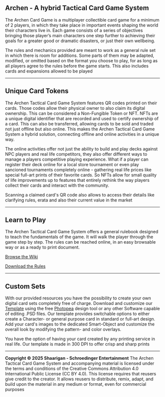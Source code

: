 ## Archen - A hybrid Tactical Card Game System

The Archen Card Game is a multiplayer collectible card game for a minimum of 2 players, in
which they take place in important events shaping the world their characters live in. Each
game consists of a series of objectives bringing those player’s main characters one step
further to achieving their goals for a greater good or dramatic disasters, or just their own
wellbeing.

The rules and mechanics provided are meant to work as a general rule set in which there is
room for additions. Some parts of them may be adapted, modified, or omitted based on the
format you choose to play, for as long as all players agree to the rules before the game
starts. This also includes cards and expansions allowed to be played

<hr/>

## Unique Card Tokens

The Archen Tactical Card Game System features QR codes printed on their cards. Those codes allow
their physical owner to also claim its digital ownership. This can be considered a Non-Fungible Token
or NFT. NFTs are a unique digital identifier that are recorded and used to certify ownership of a card. This
can also be transferred, allowing cards to be sold and traded not just offline but also online. This makes
the Archen Tactical Card Game System a hybrid solution, connecting offline and online activities in a
unique way.

The online activities offer not just the ability to build and play decks against NPC players and real life
competitors, they also offer different ways to manage a players competitive playing experience. What if a
player can register their deck online for a local store tournament or even play sancioned tournaments completely
online - gathering real life prices like special full-art prints of their favorite cards. So NFTs allow for
small quality of life improvements up to features that entirely rethink the way players collect their cards
and interact with the community.

Scanning a claimed card's QR code also allows to access their details like clarifying rules, erata and also
their current value in the market

<hr/>

## Learn to Play

The Archen Tactical Card Game System offers a general rulebook designed to teach the fundamentals of the game. It will 
walk the player through the game step by step. The rules can be reached online, in an easy browsable way or as a ready
to print document.

[Browse the Wiki](https://github.com/SchroedingerEntertainment/Archen/wiki)

[Download the Rules](https://docs.google.com/document/d/e/2PACX-1vRYWhMlAJURFxZiOzZpdfNX573dHCOfcd3DYHoJMdOEO0l8cxp2nq8bQA4lV63abRdQEKdgka5Zc09D/pub)

<hr/>

## Custom Sets

With our provided resources you have the possibility to create your own digital card sets completely free of charge. Download
and customize our [Template](/Assets/Template.psd) using the free [Photopea](https://www.photopea.com/) design tool or any other Software capable of editing .PSD files. Our
template provides switchable options to either create a Character- or general purpose card in standard or full-art design. Add
your card's images to the dedicated Smart-Object and customize the overall look by modifying the pattern- and color overlays.

You have the option of having your card created by any printing service in real life. Our template is made in 300 DPI to offer
crisp and sharp prints

<hr/>

**Copyright © 2025 Shaarigan - Schroedinger Entertainment**
The Archen Tactical Card Game System and accompanying material is licensed under the
terms and conditions of the Creative Commons Attribution 4.0 International Public License
(CC BY 4.0). This license requires that reusers give credit to the creator. It allows reusers to
distribute, remix, adapt, and build upon the material in any medium or format, even for
commercial purposes
